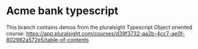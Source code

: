 # Acme bank typescript

This branch contains demos from the pluralsight Typescript Object oriented course: <https://app.pluralsight.com/courses/d39f3732-aa2b-4cc7-ae0f-802982a572e5/table-of-contents>
